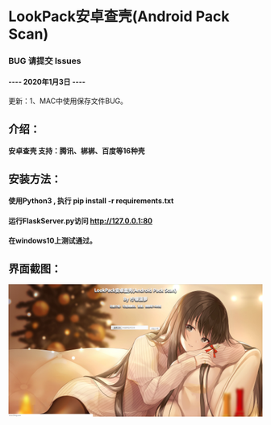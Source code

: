 # LookPack安卓查壳(Android Pack Scan)

### BUG 请提交 Issues

#### ---- 2020年1月3日 ----

更新：1、MAC中使用保存文件BUG。

## 介绍： 

#### 安卓查壳  支持：腾讯、梆梆、百度等16种壳

## 安装方法：

#### 使用Python3 , 执行 pip install -r requirements.txt   
#### 运行FlaskServer.py访问 http://127.0.0.1:80
#### 在windows10上测试通过。

## 界面截图：

![image](./pics/beijing1.png)
